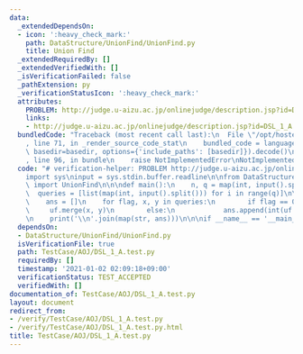 ```yaml
---
data:
  _extendedDependsOn:
  - icon: ':heavy_check_mark:'
    path: DataStructure/UnionFind/UnionFind.py
    title: Union Find
  _extendedRequiredBy: []
  _extendedVerifiedWith: []
  _isVerificationFailed: false
  _pathExtension: py
  _verificationStatusIcon: ':heavy_check_mark:'
  attributes:
    PROBLEM: http://judge.u-aizu.ac.jp/onlinejudge/description.jsp?id=DSL_1_A
    links:
    - http://judge.u-aizu.ac.jp/onlinejudge/description.jsp?id=DSL_1_A
  bundledCode: "Traceback (most recent call last):\n  File \"/opt/hostedtoolcache/Python/3.10.1/x64/lib/python3.10/site-packages/onlinejudge_verify/documentation/build.py\"\
    , line 71, in _render_source_code_stat\n    bundled_code = language.bundle(stat.path,\
    \ basedir=basedir, options={'include_paths': [basedir]}).decode()\n  File \"/opt/hostedtoolcache/Python/3.10.1/x64/lib/python3.10/site-packages/onlinejudge_verify/languages/python.py\"\
    , line 96, in bundle\n    raise NotImplementedError\nNotImplementedError\n"
  code: "# verification-helper: PROBLEM http://judge.u-aizu.ac.jp/onlinejudge/description.jsp?id=DSL_1_A\n\
    import sys\ninput = sys.stdin.buffer.readline\n\nfrom DataStructure.UnionFind.UnionFind\
    \ import UnionFind\n\n\ndef main():\n    n, q = map(int, input().split())\n  \
    \  queries = [list(map(int, input().split())) for i in range(q)]\n\n    uf = UnionFind(n)\n\
    \    ans = []\n    for flag, x, y in queries:\n        if flag == 0:\n       \
    \     uf.merge(x, y)\n        else:\n            ans.append(int(uf.same(x, y)))\n\
    \n    print('\\n'.join(map(str, ans)))\n\n\nif __name__ == '__main__':\n    main()\n"
  dependsOn:
  - DataStructure/UnionFind/UnionFind.py
  isVerificationFile: true
  path: TestCase/AOJ/DSL_1_A.test.py
  requiredBy: []
  timestamp: '2021-01-02 02:09:18+09:00'
  verificationStatus: TEST_ACCEPTED
  verifiedWith: []
documentation_of: TestCase/AOJ/DSL_1_A.test.py
layout: document
redirect_from:
- /verify/TestCase/AOJ/DSL_1_A.test.py
- /verify/TestCase/AOJ/DSL_1_A.test.py.html
title: TestCase/AOJ/DSL_1_A.test.py
---
```

